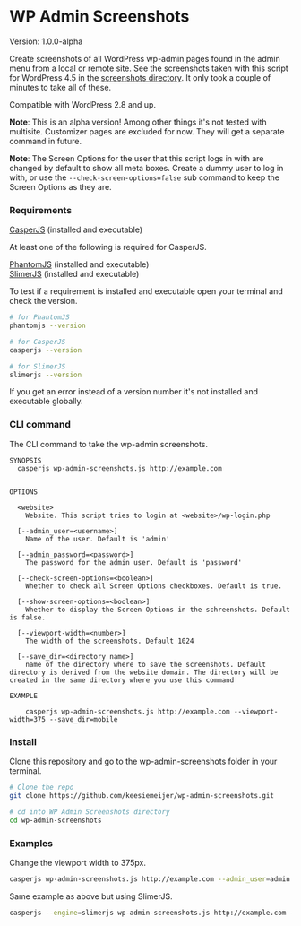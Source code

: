 # WP Admin Screenshots #

Version: 1.0.0-alpha  

Create screenshots of all WordPress wp-admin pages found in the admin menu from a local or remote site. See the screenshots taken with this script for WordPress 4.5 in the [screenshots directory](https://github.com/keesiemeijer/wp-admin-screenshots/tree/master/screenshots). It only took a couple of minutes to take all of these.

Compatible with WordPress 2.8 and up.

**Note**: This is an alpha version! Among other things it's not tested with multisite. Customizer pages are excluded for now. They will get a separate command in future.

**Note**: The Screen Options for the user that this script logs in with are changed by default to show all meta boxes. Create a dummy user to log in with, or use the `--check-screen-options=false` sub command to keep the Screen Options as they are.

### Requirements
[CasperJS](http://casperjs.org/) (installed and executable)

At least one of the following is required for CasperJS.

[PhantomJS](http://phantomjs.org/) (installed and executable)  
[SlimerJS](https://slimerjs.org/) (installed and executable)  

To test if a requirement is installed and executable open your terminal and check the version.

```bash
# for PhantomJS
phantomjs --version

# for CasperJS
casperjs --version

# for SlimerJS
slimerjs --version
```

If you get an error instead of a version number it's not installed and executable globally.

### CLI command
The CLI command to take the wp-admin screenshots.

```
SYNOPSIS
  casperjs wp-admin-screenshots.js http://example.com

  
OPTIONS

  <website>
    Website. This script tries to login at <website>/wp-login.php  

  [--admin_user=<username>]
    Name of the user. Default is 'admin'
	 
  [--admin_password=<password>]
    The password for the admin user. Default is 'password'

  [--check-screen-options=<boolean>]
    Whether to check all Screen Options checkboxes. Default is true.

  [--show-screen-options=<boolean>]
    Whether to display the Screen Options in the schreenshots. Default is false.

  [--viewport-width=<number>]
    The width of the screenshots. Default 1024

  [--save_dir=<directory name>]
    name of the directory where to save the screenshots. Default directory is derived from the website domain. The directory will be created in the same directory where you use this command

EXAMPLE
    
    casperjs wp-admin-screenshots.js http://example.com --viewport-width=375 --save_dir=mobile

```

### Install

Clone this repository and go to the wp-admin-screenshots folder in your terminal.

```bash
# Clone the repo
git clone https://github.com/keesiemeijer/wp-admin-screenshots.git

# cd into WP Admin Screenshots directory
cd wp-admin-screenshots
```

### Examples

Change the viewport width to 375px.
```bash
casperjs wp-admin-screenshots.js http://example.com --admin_user=admin --admin_password=password --viewport-width=375
```

Same example as above but using SlimerJS.
```bash
casperjs --engine=slimerjs wp-admin-screenshots.js http://example.com --admin_user=admin --admin_password=password --viewport-width=375
```